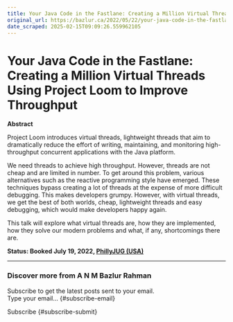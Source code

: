 ```yaml
---
title: Your Java Code in the Fastlane: Creating a Million Virtual Threads Using Project Loom to Improve Throughput
original_url: https://bazlur.ca/2022/05/22/your-java-code-in-the-fastlane-creating-a-million-virtual-threads-using-project-loom-to-improve-throughput/
date_scraped: 2025-02-15T09:09:26.559962105
---
```


Your Java Code in the Fastlane: Creating a Million Virtual Threads Using Project Loom to Improve Throughput
===========================================================================================================

**Abstract**

Project Loom introduces virtual threads, lightweight threads that aim to dramatically reduce the effort of writing, maintaining, and monitoring high-throughput concurrent applications with the Java platform.

We need threads to achieve high throughput. However, threads are not cheap and are limited in number. To get around this problem, various alternatives such as the reactive programming style have emerged. These techniques bypass creating a lot of threads at the expense of more difficult debugging. This makes developers grumpy. However, with virtual threads, we get the best of both worlds, cheap, lightweight threads and easy debugging, which would make developers happy again.

This talk will explore what virtual threads are, how they are implemented, how they solve our modern problems and what, if any, shortcomings there are.

**Status: Booked July 19, 2022, [PhillyJUG (USA)](https://www.meetup.com/PhillyJUG/events/285970065/)**  

*** ** * ** ***

### Discover more from A N M Bazlur Rahman

Subscribe to get the latest posts sent to your email.  
Type your email... {#subscribe-email}

Subscribe {#subscribe-submit}
